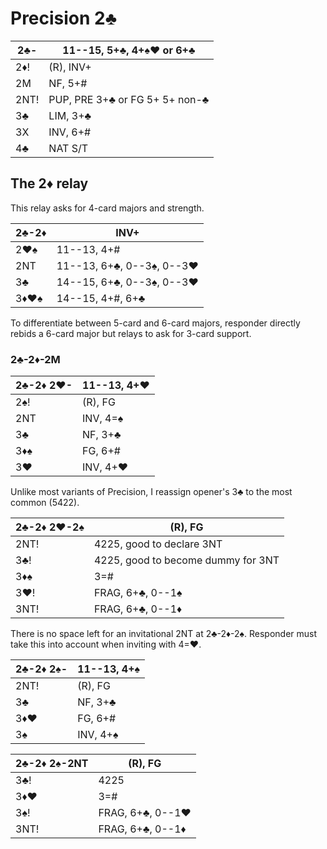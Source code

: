 # Precision 2♣

| 2♣-  | 11--15, 5+♣, 4+♠♥ or 6+♣ |
|------|--------------------------|
| 2♦!  | (R), INV+
| 2M   | NF, 5+#
| 2NT! | PUP, PRE 3+♣ or FG 5+ 5+ non-♣
| 3♣   | LIM, 3+♣
| 3X   | INV, 6+#
| 4♣   | NAT S/T

## The 2♦ relay

This relay asks for 4-card majors and strength.

| 2♣-2♦ | INV+ |
|-------|------|
| 2♥♠   | 11--13, 4+#
| 2NT   | 11--13, 6+♣, 0--3♠, 0--3♥
| 3♣    | 14--15, 6+♣, 0--3♠, 0--3♥
| 3♦♥♠  | 14--15, 4+#, 6+♣

To differentiate between 5-card and 6-card majors, responder directly rebids a
6-card major but relays to ask for 3-card support.

### 2♣-2♦-2M

| 2♣-2♦ 2♥- | 11--13, 4+♥ |
|-----------|-------------|
| 2♠!       | (R), FG
| 2NT       | INV, 4=♠
| 3♣        | NF, 3+♣
| 3♦♠       | FG, 6+#
| 3♥        | INV, 4+♥

Unlike most variants of Precision, I reassign opener's 3♣ to the most common (5422).

| 2♣-2♦ 2♥-2♠ | (R), FG |
|-------------|---------|
| 2NT!        | 4225, good to declare 3NT
| 3♣!         | 4225, good to become dummy for 3NT
| 3♦♠         | 3=#
| 3♥!         | FRAG, 6+♣, 0--1♠
| 3NT!        | FRAG, 6+♣, 0--1♦

There is no space left for an invitational 2NT at 2♣-2♦-2♠.  Responder must take
this into account when inviting with 4=♥.

| 2♣-2♦ 2♠- | 11--13, 4+♠ |
|-----------|-------------|
| 2NT!      | (R), FG
| 3♣        | NF, 3+♣
| 3♦♥       | FG, 6+#
| 3♠        | INV, 4+♠

| 2♣-2♦ 2♠-2NT | (R), FG |
|--------------|---------|
| 3♣!          | 4225
| 3♦♥          | 3=#
| 3♠!          | FRAG, 6+♣, 0--1♥
| 3NT!         | FRAG, 6+♣, 0--1♦
